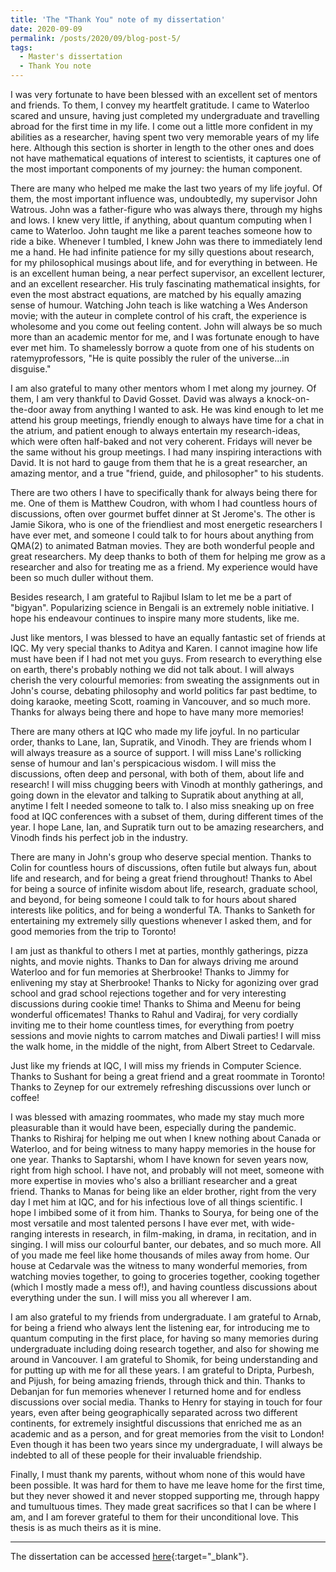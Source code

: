 ```yaml
---
title: 'The "Thank You" note of my dissertation'
date: 2020-09-09
permalink: /posts/2020/09/blog-post-5/
tags:
  - Master's dissertation
  - Thank You note
---
```


I was very fortunate to have been blessed with an excellent set of mentors and friends. To them, I convey my heartfelt gratitude. I came to Waterloo scared and unsure, having just completed my undergraduate and travelling abroad for the first time in my life. I come out a little more confident in my abilities as a researcher, having spent two very memorable years of my life here. Although this section is shorter in length to the other ones and does not have mathematical equations of interest to scientists, it captures one of the most important components of my journey: the human component. 

There are many who helped me make the last two years of my life joyful. Of them, the most important influence was, undoubtedly, my supervisor John Watrous. John was a father-figure who was always there, through my highs and lows. I knew very little, if anything, about quantum computing when I came to Waterloo. John taught me like a parent teaches someone how to ride a bike. Whenever I tumbled, I knew John was there to immediately lend me a hand. He had infinite patience for my silly questions about research, for my philosophical musings about life, and for everything in between. He is an excellent human being, a near perfect supervisor, an excellent lecturer, and an excellent researcher. His truly fascinating mathematical insights, for even the most abstract equations, are matched by his equally amazing sense of humour. Watching John teach is like watching a Wes Anderson movie; with the auteur in complete control of his craft, the experience is wholesome and you come out feeling content. John will always be so much more than an academic mentor for me, and I was fortunate enough to have ever met him. To shamelessly borrow a quote from one of his students on ratemyprofessors, "He is quite possibly the ruler of the universe...in disguise." 

I am also grateful to many other mentors whom I met along my journey. Of them, I am very thankful to David Gosset. David was always a knock-on-the-door away from anything I wanted to ask. He was kind enough to let me attend his group meetings, friendly enough to always have time for a chat in the atrium, and patient enough to always entertain my research-ideas, which were often half-baked and not very coherent. Fridays will never be the same without his group meetings. I had many inspiring interactions with David. It is not hard to gauge from them that he is a great researcher, an amazing mentor, and a true "friend, guide, and philosopher" to his students.

There are two others I have to specifically thank for always being there for me. One of them is Matthew Coudron, with whom I had countless hours of discussions, often over gourmet buffet dinner at St Jerome's. The other is Jamie Sikora, who is one of the friendliest and most energetic researchers I have ever met, and someone I could talk to for hours about anything from QMA(2) to animated Batman movies. They are both wonderful people and great researchers. My deep thanks to both of them for helping me grow as a researcher and also for treating me as a friend. My experience would have been so much duller without them.

Besides research, I am grateful to Rajibul Islam to let me be a part of "bigyan". Popularizing science in Bengali is an extremely noble initiative. I hope his endeavour continues to inspire many more students, like me.

Just like mentors, I was blessed to have an equally fantastic set of friends at IQC. My very special thanks to Aditya and Karen. I cannot imagine how life must have been if I had not met you guys. From research to everything else on earth, there's probably nothing we did not talk about. I will always cherish the very colourful memories: from sweating the assignments out in John's course, debating philosophy and world politics far past bedtime, to doing karaoke, meeting Scott, roaming in Vancouver, and so much more. Thanks for always being there and hope to have many more memories!

There are many others at IQC who made my life joyful. In no particular order, thanks to Lane, Ian, Supratik, and Vinodh. They are friends whom I will always treasure as a source of support. I will miss Lane's rollicking sense of humour and Ian's perspicacious wisdom. I will miss the discussions, often deep and personal, with both of them, about life and research! I will miss chugging beers with Vinodh at monthly gatherings, and going down in the elevator and talking to Supratik about anything at all, anytime I felt I needed someone to talk to. I also miss sneaking up on free food at IQC conferences with a subset of them, during different times of the year. I hope Lane, Ian, and Supratik turn out to be amazing researchers, and Vinodh finds his perfect job in the industry. 

There are many in John's group who deserve special mention. Thanks to Colin for countless hours of discussions, often futile but always fun, about life and research, and for being a great friend throughout! Thanks to Abel for being a source of infinite wisdom about life, research, graduate school, and beyond, for being someone I could talk to for hours about shared interests like politics, and for being a wonderful TA. Thanks to Sanketh for entertaining my extremely silly questions whenever I asked them, and for good memories from the trip to Toronto!

I am just as thankful to others I met at parties, monthly gatherings, pizza nights, and movie nights. Thanks to Dan for always driving me around Waterloo and for fun memories at Sherbrooke! Thanks to Jimmy for enlivening my stay at Sherbrooke! Thanks to Nicky for agonizing over grad school and grad school rejections together and for very interesting discussions during cookie time! Thanks to Shima and Meenu for being wonderful officemates! Thanks to Rahul and Vadiraj, for very cordially inviting me to their home countless times, for everything from poetry sessions and movie nights to carrom matches and Diwali parties! I will miss the walk home, in the middle of the night, from Albert Street to Cedarvale. 

Just like my friends at IQC, I will miss my friends in Computer Science. Thanks to Sushant for being a great friend and a great roommate in Toronto! Thanks to Zeynep for our extremely refreshing discussions over lunch or coffee! 

I was blessed with amazing roommates, who made my stay much more pleasurable than it would have been, especially during the pandemic. Thanks to Rishiraj for helping me out when I knew nothing about Canada or Waterloo, and for being witness to many happy memories in the house for one year. Thanks to Saptarshi, whom I have known for seven years now, right from high school. I have not, and probably will not meet, someone with more expertise in movies who's also a brilliant researcher and a great friend. Thanks to Manas for being like an elder brother, right from the very day I met him at IQC, and for his infectious love of all things scientific. I hope I imbibed some of it from him. Thanks to Sourya, for being one of the most versatile and most talented persons I have ever met, with wide-ranging interests in research, in film-making, in drama, in recitation, and in singing. I will miss our colourful banter, our debates, and so much more. All of you made me feel like home thousands of miles away from home. Our house at Cedarvale was the witness to many wonderful memories, from watching movies together, to going to groceries together, cooking together (which I mostly made a mess of!), and having countless discussions about everything under the sun. I will miss you all wherever I am.

I am also grateful to my friends from undergraduate. I am grateful to Arnab, for being a friend who always lent the listening ear, for introducing me to quantum computing in the first place, for having so many memories during undergraduate including doing research together, and also for showing me around in Vancouver. I am grateful to Shomik, for being understanding and for putting up with me for all these years. I am grateful to Dripta, Purbesh, and Pijush, for being amazing friends, through thick and thin. Thanks to Debanjan for fun memories whenever I returned home and for endless discussions over social media. Thanks to Henry for staying in touch for four years, even after being geographically separated across two different continents, for extremely insightful discussions that enriched me as an academic and as a person, and for great memories from the visit to London! Even though it has been two years since my undergraduate, I will always be indebted to all of these people for their invaluable friendship.

Finally, I must thank my parents, without whom none of this would have been possible. It was hard for them to have me leave home for the first time, but they never showed it and never stopped supporting me, through happy and tumultuous times. They made great sacrifices so that I can be where I am, and I am forever grateful to them for their unconditional love. This thesis is as much theirs as it is mine. 

---

The dissertation can be accessed [here](/files/Ghosh_Soumik.pdf){:target="_blank"}.
